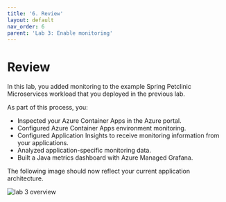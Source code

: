 ```yaml
---
title: '6. Review'
layout: default
nav_order: 6
parent: 'Lab 3: Enable monitoring'
---
```


# Review

In this lab, you added monitoring to the example Spring Petclinic Microservices workload that you deployed in the previous lab.

As part of this process, you:

- Inspected your Azure Container Apps in the Azure portal.
- Configured Azure Container Apps environment monitoring.
- Configured Application Insights to receive monitoring information from your applications.
- Analyzed application-specific monitoring data.
- Built a Java metrics dashboard with Azure Managed Grafana.

The following image should now reflect your current application architecture.

![lab 3 overview](../../images/acalab3.png)
